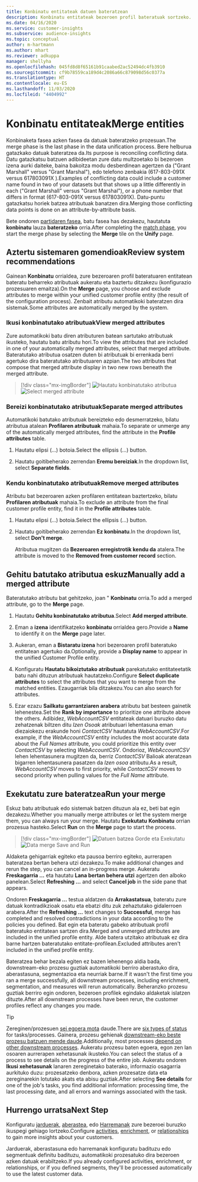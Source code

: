 ```yaml
---
title: Konbinatu entitateak datuen bateratzean
description: Konbinatu entitateak bezeroen profil bateratuak sortzeko.
ms.date: 04/16/2020
ms.service: customer-insights
ms.subservice: audience-insights
ms.topic: conceptual
author: m-hartmann
ms.author: mhart
ms.reviewer: adkuppa
manager: shellyha
ms.openlocfilehash: 045fd8d8f65161b91caabed2ac52494dc4fb3910
ms.sourcegitcommit: cf9b78559ca189d4c2086a66c879098d56c0377a
ms.translationtype: HT
ms.contentlocale: eu-ES
ms.lasthandoff: 11/03/2020
ms.locfileid: "4404992"
---
```

# <a name="merge-entities"></a><span data-ttu-id="34242-103">Konbinatu entitateak</span><span class="sxs-lookup"><span data-stu-id="34242-103">Merge entities</span></span>

<span data-ttu-id="34242-104">Konbinaketa fasea azken fasea da datuak bateratzeko prozesuan.</span><span class="sxs-lookup"><span data-stu-id="34242-104">The merge phase is the last phase in the data unification process.</span></span> <span data-ttu-id="34242-105">Bere helburua gatazkako datuak bateratzea da.</span><span class="sxs-lookup"><span data-stu-id="34242-105">Its purpose is reconciling conflicting data.</span></span> <span data-ttu-id="34242-106">Datu gatazkatsu batzuen adibideetan zure datu multzoetako bi bezeroen izena aurki daiteke, baina bakoitza modu desberdinean agertzen da ("Grant Marshall" versus "Grant Marshal"), edo telefono zenbakia (617-803-091X versus 617803091X ).</span><span class="sxs-lookup"><span data-stu-id="34242-106">Examples of conflicting data could include a customer name found in two of your datasets but that shows up a little differently in each ("Grant Marshall" versus "Grant Marshal"), or a phone number that differs in format (617-803-091X versus 617803091X).</span></span> <span data-ttu-id="34242-107">Datu-puntu gatazkatsu horiek batzea atributuak banatzen dira.</span><span class="sxs-lookup"><span data-stu-id="34242-107">Merging those conflicting data points is done on an attribute-by-attribute basis.</span></span>

<span data-ttu-id="34242-108">Bete ondoren [partidaren fasea](match-entities.md), batu fasea has dezakezu, hautatuta **konbinatu** lauza **bateratzeko** orria.</span><span class="sxs-lookup"><span data-stu-id="34242-108">After completing the [match phase](match-entities.md), you start the merge phase by selecting the **Merge** tile on the **Unify** page.</span></span>

## <a name="review-system-recommendations"></a><span data-ttu-id="34242-109">Aztertu sistemaren gomendioak</span><span class="sxs-lookup"><span data-stu-id="34242-109">Review system recommendations</span></span>

<span data-ttu-id="34242-110">Gainean **Konbinatu** orrialdea, zure bezeroaren profil bateratuaren entitatean bateratu beharreko atributuak aukeratu eta baztertu ditzakezu (konfigurazio prozesuaren emaitza).</span><span class="sxs-lookup"><span data-stu-id="34242-110">On the **Merge** page, you choose and exclude attributes to merge within your unified customer profile entity (the result of the configuration process).</span></span> <span data-ttu-id="34242-111">Zenbait atributu automatikoki bateratzen dira sistemak.</span><span class="sxs-lookup"><span data-stu-id="34242-111">Some attributes are automatically merged by the system.</span></span>

### <a name="view-merged-attributes"></a><span data-ttu-id="34242-112">Ikusi konbinatutako atributuak</span><span class="sxs-lookup"><span data-stu-id="34242-112">View merged attributes</span></span>

<span data-ttu-id="34242-113">Zure automatikoki batu diren atributuren batean sartutako atributuak ikusteko, hautatu batu atributu hori.</span><span class="sxs-lookup"><span data-stu-id="34242-113">To view the attributes that are included in one of your automatically merged attributes, select that merged attribute.</span></span> <span data-ttu-id="34242-114">Bateratutako atributua osatzen duten bi atributuak bi errenkada berri agertuko dira bateratutako atributuaren azpian.</span><span class="sxs-lookup"><span data-stu-id="34242-114">The two attributes that compose that merged attribute display in two new rows beneath the merged attribute.</span></span>

> [!div class="mx-imgBorder"]
> <span data-ttu-id="34242-115">![Hautatu konbinatutako atributua](media/configure-data-merge-profile-attributes.png "Hautatu konbinatutako atributua")</span><span class="sxs-lookup"><span data-stu-id="34242-115">![Select merged attribute](media/configure-data-merge-profile-attributes.png "Select merged attribute")</span></span>

### <a name="separate-merged-attributes"></a><span data-ttu-id="34242-116">Bereizi konbinatutako atributuak</span><span class="sxs-lookup"><span data-stu-id="34242-116">Separate merged attributes</span></span>

<span data-ttu-id="34242-117">Automatikoki batutako atributuak bereizteko edo desmerratzeko, bilatu atributua atalean **Profilaren atributuak** mahaia.</span><span class="sxs-lookup"><span data-stu-id="34242-117">To separate or unmerge any of the automatically merged attributes, find the attribute in the **Profile attributes** table.</span></span>

1. <span data-ttu-id="34242-118">Hautatu elipsi (...) botoia.</span><span class="sxs-lookup"><span data-stu-id="34242-118">Select the ellipsis (...) button.</span></span>
  
2. <span data-ttu-id="34242-119">Hautatu goitibeherako zerrendan **Eremu bereiziak**.</span><span class="sxs-lookup"><span data-stu-id="34242-119">In the dropdown list, select **Separate fields**.</span></span>

### <a name="remove-merged-attributes"></a><span data-ttu-id="34242-120">Kendu konbinatutako atributuak</span><span class="sxs-lookup"><span data-stu-id="34242-120">Remove merged attributes</span></span>

<span data-ttu-id="34242-121">Atributu bat bezeroaren azken profilaren entitatean baztertzeko, bilatu **Profilaren atributuak** mahaia.</span><span class="sxs-lookup"><span data-stu-id="34242-121">To exclude an attribute from the final customer profile entity, find it in the **Profile attributes** table.</span></span>

1. <span data-ttu-id="34242-122">Hautatu elipsi (...) botoia.</span><span class="sxs-lookup"><span data-stu-id="34242-122">Select the ellipsis (...) button.</span></span>
  
2. <span data-ttu-id="34242-123">Hautatu goitibeherako zerrendan **Ez konbinatu**.</span><span class="sxs-lookup"><span data-stu-id="34242-123">In the dropdown list, select **Don't merge**.</span></span>

   <span data-ttu-id="34242-124">Atributua mugitzen da **Bezeroaren erregistrotik kendu da** atalera.</span><span class="sxs-lookup"><span data-stu-id="34242-124">The attribute is moved to the **Removed from customer record** section.</span></span>

## <a name="manually-add-a-merged-attribute"></a><span data-ttu-id="34242-125">Gehitu batutako atributua eskuz</span><span class="sxs-lookup"><span data-stu-id="34242-125">Manually add a merged attribute</span></span>

<span data-ttu-id="34242-126">Bateratutako atributu bat gehitzeko, joan " **Konbinatu** orria.</span><span class="sxs-lookup"><span data-stu-id="34242-126">To add a merged attribute, go to the **Merge** page.</span></span>

1. <span data-ttu-id="34242-127">Hautatu **Gehitu konbinatutako atributua**.</span><span class="sxs-lookup"><span data-stu-id="34242-127">Select **Add merged attribute**.</span></span>

2. <span data-ttu-id="34242-128">Eman a **izena** identifikatzeko **konbinatu** orrialdea gero.</span><span class="sxs-lookup"><span data-stu-id="34242-128">Provide a **Name** to identify it on the **Merge** page later.</span></span>

3. <span data-ttu-id="34242-129">Aukeran, eman a **Bistaratu izena** hori bezeroaren profil bateratuko entitatean agertuko da.</span><span class="sxs-lookup"><span data-stu-id="34242-129">Optionally, provide a **Display name** to appear in the unified Customer Profile entity.</span></span>

4. <span data-ttu-id="34242-130">Konfiguratu **Hautatu bikoiztutako atributuak** parekatutako entitateetatik batu nahi dituzun atributuak hautatzeko.</span><span class="sxs-lookup"><span data-stu-id="34242-130">Configure **Select duplicate attributes** to select the attributes that you want to merge from the matched entities.</span></span> <span data-ttu-id="34242-131">Ezaugarriak bila ditzakezu.</span><span class="sxs-lookup"><span data-stu-id="34242-131">You can also search for attributes.</span></span>

5. <span data-ttu-id="34242-132">Ezar ezazu **Sailkatu garrantziaren arabera** atributu bat besteen gainetik lehenestea.</span><span class="sxs-lookup"><span data-stu-id="34242-132">Set the **Rank by importance** to prioritize one attribute above the others.</span></span> <span data-ttu-id="34242-133">Adibidez, *WebAccountCSV* entitateak datuari buruzko datu zehatzenak biltzen ditu *Izen Osoak* atributuari lehentasuna eman diezaiokezu erakunde honi *ContactCSV* hautatuta *WebAccountCSV*.</span><span class="sxs-lookup"><span data-stu-id="34242-133">For example, if the *WebAccountCSV* entity includes the most accurate data about the *Full Names* attribute, you could prioritize this entity over *ContactCSV* by selecting *WebAccountCSV*.</span></span> <span data-ttu-id="34242-134">Ondorioz, *WebAccountCSV* lehen lehentasunera mugitzen da, berriz *ContactCSV* Balioak ateratzean bigarren lehentasunera pasatzen da *Izen osoa* atributu.</span><span class="sxs-lookup"><span data-stu-id="34242-134">As a result, *WebAccountCSV* moves to first priority, while *ContactCSV* moves to second priority when pulling values for the *Full Name* attribute.</span></span>

## <a name="run-your-merge"></a><span data-ttu-id="34242-135">Exekutatu zure bateratzea</span><span class="sxs-lookup"><span data-stu-id="34242-135">Run your merge</span></span>

<span data-ttu-id="34242-136">Eskuz batu atributuak edo sistemak batzen dituzun ala ez, beti bat egin dezakezu.</span><span class="sxs-lookup"><span data-stu-id="34242-136">Whether you manually merge attributes or let the system merge them, you can always run your merge.</span></span> <span data-ttu-id="34242-137">Hautatu **Exekutatu** **Konbinatu** orrian prozesua hasteko.</span><span class="sxs-lookup"><span data-stu-id="34242-137">Select **Run** on the **Merge** page to start the process.</span></span>

> [!div class="mx-imgBorder"]
> <span data-ttu-id="34242-138">![Datuen batzea Gorde eta Exekutatu](media/configure-data-merge-save-run.png "Datuen batzea Gorde eta Exekutatu")</span><span class="sxs-lookup"><span data-stu-id="34242-138">![Data merge Save and Run](media/configure-data-merge-save-run.png "Data merge Save and Run")</span></span>

<span data-ttu-id="34242-139">Aldaketa gehigarriak egiteko eta pausoa berriro egiteko, aurrerapen bateratzea bertan behera utzi dezakezu.</span><span class="sxs-lookup"><span data-stu-id="34242-139">To make additional changes and rerun the step, you can cancel an in-progress merge.</span></span> <span data-ttu-id="34242-140">Aukeratu **Freskagarria ...** eta hautatu **Lana bertan behera utzi** agertzen den alboko panelean.</span><span class="sxs-lookup"><span data-stu-id="34242-140">Select **Refreshing ...** and select **Cancel job**  in the side pane that appears.</span></span>

<span data-ttu-id="34242-141">Ondoren **Freskagarria ...** testua aldatzen da **Arrakastatsua**, bateratu zure datuak kontradikzioak osatu eta ebatzi ditu zuk zehaztutako gidalerroen arabera.</span><span class="sxs-lookup"><span data-stu-id="34242-141">After the **Refreshing ...** text changes to **Successful**, merge has completed and resolved contradictions in your data according to the policies you defined.</span></span> <span data-ttu-id="34242-142">Bat egin eta bateratu gabeko atributuak profil bateratuko entitatean sartzen dira.</span><span class="sxs-lookup"><span data-stu-id="34242-142">Merged and unmerged attributes are included in the unified profile entity.</span></span> <span data-ttu-id="34242-143">Alde batera utzitako atributuak ez dira barne hartzen bateratutako entitate-profilean.</span><span class="sxs-lookup"><span data-stu-id="34242-143">Excluded attributes aren't included in the unified profile entity.</span></span>

<span data-ttu-id="34242-144">Bateratzea behar bezala egiten ez bazen lehenengo aldia bada, downstream-eko prozesu guztiak automatikoki berriro aberastuko dira, aberastasuna, segmentazioa eta neurriak barne.</span><span class="sxs-lookup"><span data-stu-id="34242-144">If it wasn't the first time you ran a merge successfully, all downstream processes, including enrichment, segmentation, and measures will rerun automatically.</span></span> <span data-ttu-id="34242-145">Beheranzko prozesu guztiak berriro egin ondoren, bezeroen profilek egindako aldaketak islatzen dituzte.</span><span class="sxs-lookup"><span data-stu-id="34242-145">After all downstream processes have been rerun, the customer profiles reflect any changes you made.</span></span>

> [!TIP]
> <span data-ttu-id="34242-146">Zereginen/prozesuen [sei egoera mota](system.md#status-types) daude.</span><span class="sxs-lookup"><span data-stu-id="34242-146">There are [six types of status](system.md#status-types) for tasks/processes.</span></span> <span data-ttu-id="34242-147">Gainera, prozesu gehienak [downstream-eko beste prozesu batzuen mende daude](system.md#refresh-policies).</span><span class="sxs-lookup"><span data-stu-id="34242-147">Additionally, most processes [depend on other downstream processes](system.md#refresh-policies).</span></span> <span data-ttu-id="34242-148">Aukeratu prozesu baten egoera, egon zen lan osoaren aurrerapen xehetasunak ikusteko.</span><span class="sxs-lookup"><span data-stu-id="34242-148">You can select the status of a process to see details on the progress of the entire job.</span></span> <span data-ttu-id="34242-149">Aukeratu ondoren **Ikusi xehetasunak** lanaren zereginetako baterako, informazio osagarria aurkituko duzu: prozesatzeko denbora, azken prozesatze data eta zereginarekin lotutako akats eta abisu guztiak.</span><span class="sxs-lookup"><span data-stu-id="34242-149">After selecting **See details** for one of the job's tasks, you find additional information: processing time, the last processing date, and all errors and warnings associated with the task.</span></span>

## <a name="next-step"></a><span data-ttu-id="34242-150">Hurrengo urratsa</span><span class="sxs-lookup"><span data-stu-id="34242-150">Next Step</span></span>

<span data-ttu-id="34242-151">Konfiguratu [jarduerak](activities.md), [aberastea](enrichment-microsoft-graph.md), edo [Harremanak](relationships.md) zure bezeroei buruzko ikuspegi gehiago lortzeko.</span><span class="sxs-lookup"><span data-stu-id="34242-151">Configure [activities](activities.md), [enrichment](enrichment-microsoft-graph.md), or [relationships](relationships.md) to gain more insights about your customers.</span></span>

<span data-ttu-id="34242-152">Jarduerak, aberastasuna edo harremanak konfiguratu badituzu edo segmentuak definitu badituzu, automatikoki prozesatuko dira bezeroen azken datuak erabiltzeko.</span><span class="sxs-lookup"><span data-stu-id="34242-152">If you already configured activities, enrichment, or relationships, or if you defined segments, they'll be processed automatically to use the latest customer data.</span></span>


